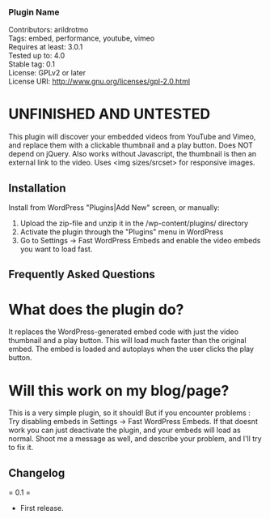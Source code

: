 ### Plugin Name

Contributors: arildrotmo  
Tags: embed, performance, youtube, vimeo  
Requires at least: 3.0.1  
Tested up to: 4.0  
Stable tag: 0.1  
License: GPLv2 or later  
License URI: http://www.gnu.org/licenses/gpl-2.0.html  

# UNFINISHED AND UNTESTED

This plugin will discover your embedded videos from YouTube and Vimeo, and replace them with a clickable thumbnail and a play button. Does NOT depend on jQuery. Also works without Javascript, the thumbnail is then an external link to the video. Uses <img sizes/srcset> for responsive images.

## Installation

Install from WordPress "Plugins|Add New" screen, or manually:

1. Upload the zip-file and unzip it in the /wp-content/plugins/ directory
2. Activate the plugin through the "Plugins" menu in WordPress
3. Go to Settings -> Fast WordPress Embeds and enable the video embeds you want to load fast.

## Frequently Asked Questions

# What does the plugin do?

It replaces the WordPress-generated embed code with just the video thumbnail and a play button. This will load much faster than the original embed. The embed is loaded and autoplays when the user clicks the play button.

# Will this work on my blog/page?

This is a very simple plugin, so it should! But if you encounter problems : Try disabling embeds in Settings -> Fast WordPress Embeds. If that doesnt work you can just deactivate the plugin, and your embeds will load as normal. Shoot me a message as well, and describe your problem, and I'll try to fix it.



## Changelog

= 0.1 =
* First release.
